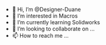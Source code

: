 - 👋 Hi, I’m @Designer-Duane
- 👀 I’m interested in Macros
- 🌱 I’m currently learning Solidworks
- 💞️ I’m looking to collaborate on ...
- 📫 How to reach me ...

<!---
Designer-Duane/Designer-Duane is a ✨ special ✨ repository because its `README.md` (this file) appears on your GitHub profile.
You can click the Preview link to take a look at your changes.
--->
